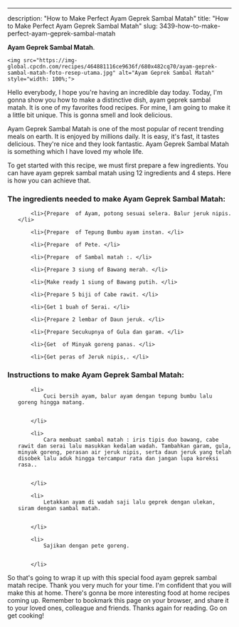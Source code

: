 ---
description: "How to Make Perfect Ayam Geprek Sambal Matah"
title: "How to Make Perfect Ayam Geprek Sambal Matah"
slug: 3439-how-to-make-perfect-ayam-geprek-sambal-matah

<p>
	<strong>Ayam Geprek Sambal Matah</strong>. 
	
</p>
<p>
	
	<img src="https://img-global.cpcdn.com/recipes/464881116ce9636f/680x482cq70/ayam-geprek-sambal-matah-foto-resep-utama.jpg" alt="Ayam Geprek Sambal Matah" style="width: 100%;">
	
	
</p>
<p>
	Hello everybody, I hope you're having an incredible day today. Today, I'm gonna show you how to make a distinctive dish, ayam geprek sambal matah. It is one of my favorites food recipes. For mine, I am going to make it a little bit unique. This is gonna smell and look delicious.
</p>
	
<p>
	Ayam Geprek Sambal Matah is one of the most popular of recent trending meals on earth. It is enjoyed by millions daily. It is easy, it's fast, it tastes delicious. They're nice and they look fantastic. Ayam Geprek Sambal Matah is something which I have loved my whole life.
</p>
<p>
	
</p>

<p>
To get started with this recipe, we must first prepare a few ingredients. You can have ayam geprek sambal matah using 12 ingredients and 4 steps. Here is how you can achieve that.
</p>

<h3>The ingredients needed to make Ayam Geprek Sambal Matah:</h3>

<ol>
	
		<li>{Prepare  of Ayam, potong sesuai selera. Balur jeruk nipis. </li>
	
		<li>{Prepare  of Tepung Bumbu ayam instan. </li>
	
		<li>{Prepare  of Pete. </li>
	
		<li>{Prepare  of Sambal matah :. </li>
	
		<li>{Prepare 3 siung of Bawang merah. </li>
	
		<li>{Make ready 1 siung of Bawang putih. </li>
	
		<li>{Prepare 5 biji of Cabe rawit. </li>
	
		<li>{Get 1 buah of Serai. </li>
	
		<li>{Prepare 2 lembar of Daun jeruk. </li>
	
		<li>{Prepare Secukupnya of Gula dan garam. </li>
	
		<li>{Get  of Minyak goreng panas. </li>
	
		<li>{Get peras of Jeruk nipis,. </li>
	
</ol>
<p>
	
</p>

<h3>Instructions to make Ayam Geprek Sambal Matah:</h3>

<ol>
	
		<li>
			Cuci bersih ayam, balur ayam dengan tepung bumbu lalu goreng hingga matang.
			
			
		</li>
	
		<li>
			Cara membuat sambal matah : iris tipis duo bawang, cabe rawit dan serai lalu masukkan kedalam wadah. Tambahkan garam, gula, minyak goreng, perasan air jeruk nipis, serta daun jeruk yang telah disobek lalu aduk hingga tercampur rata dan jangan lupa koreksi rasa..
			
			
		</li>
	
		<li>
			Letakkan ayam di wadah saji lalu geprek dengan ulekan, siram dengan sambal matah.
			
			
		</li>
	
		<li>
			Sajikan dengan pete goreng.
			
			
		</li>
	
</ol>

<p>
	
</p>

<p>
	So that's going to wrap it up with this special food ayam geprek sambal matah recipe. Thank you very much for your time. I'm confident that you will make this at home. There's gonna be more interesting food at home recipes coming up. Remember to bookmark this page on your browser, and share it to your loved ones, colleague and friends. Thanks again for reading. Go on get cooking!
</p>
